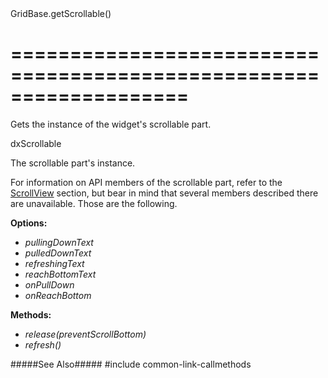 <!--id-->GridBase.getScrollable()<!--/id-->
===================================================================
===================================================================

<!--shortDescription-->
Gets the instance of the widget's scrollable part. 
<!--/shortDescription-->

<!--returnType-->dxScrollable<!--/returnType-->
<!--returnDescription-->
The scrollable part's instance.
<!--/returnDescription-->

<!--fullDescription-->
For information on API members of the scrollable part, refer to the [ScrollView](/Documentation/ApiReference/UI_Widgets/dxScrollView/) section, but bear in mind that several members described there are unavailable. Those are the following.

**Options:** 

- *pullingDownText*  
- *pulledDownText*  
- *refreshingText*  
- *reachBottomText*  
- *onPullDown*  
- *onReachBottom*  

**Methods:** 

- *release(preventScrollBottom)*
- *refresh()*

#####See Also#####
#include common-link-callmethods
<!--/fullDescription-->